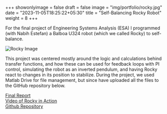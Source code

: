 +++
showonlyimage = false
draft = false
image = "img/portfolio/rocky.jpg"
date = "2023-11-05T18:25:22+05:30"
title = "Self-Balancing Rocky Robot"
weight = 8
+++

For the final project of Engineering Systems Analysis (ESA) I programmed (with Nabih Estefan) a Balboa U324 robot (which we called Rocky) to self-balance. 
<!--more-->

![Rocky Image][1]

This project was centered mostly around the logic and calculations behind transfer functions, and how these can be used for feedback loops with PI control, simulating the robot as an inverted pendulum, and having Rocky react to changes in its position to stabilize.
During the project, we used Matlab Drive for file management, but since have uploaded all the files to the GitHub repository below.

[Final Report](https://github.com/oliviajobradley/RockyBalancing/blob/main/files/FinalUploads/FinalReport.pdf)  
[Video of Rocky in Action](https://github.com/oliviajobradley/RockyBalancing/blob/main/files/FinalUploads/RockyVideo.mp4)  
[Github Repository](https://github.com/oliviajobradley/RockyBalancing)

[1]: /img/portfolio/rocky.jpg